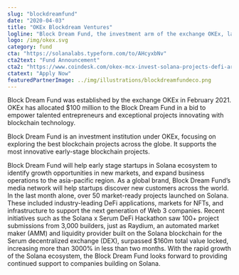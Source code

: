 ```yaml
---
slug: "blockdreamfund"
date: "2020-04-03"
title: "OKEx Blockdream Ventures"
logline: "Block Dream Fund, the investment arm of the exchange OKEx, launched a strategic investment fund that will bring $20 million of new capital to accelerate the growth and development of key projects in the Solana ecosystem."
logo: /img/okex.svg
category: fund
cta: "https://solanalabs.typeform.com/to/AHcyxbNv"
cta2text: "Fund Announcement"
cta2: "https://www.coindesk.com/okex-mcx-invest-solana-projects-defi-arms-race"
ctatext: "Apply Now"
featuredPartnerImage: ../img/illustrations/blockdreamfundeco.png
---
```


Block Dream Fund was established by the exchange OKEx in February 2021. OKEx has allocated $100 million to the Block Dream Fund in a bid to empower talented entrepreneurs and exceptional projects innovating with blockchain technology.

Block Dream Fund is an investment institution under OKEx, focusing on exploring the best blockchain projects across the globe. It supports the most innovative early-stage blockchain projects.

Block Dream Fund will help early stage startups in Solana ecosystem to identify growth opportunities in new markets, and expand business operations to the asia-pacific region. As a global brand, Block Dream Fund’s media network will help startups discover new customers across the world.
In the last month alone, over 50 market-ready projects launched on Solana. These included industry-leading DeFi applications, markets for NFTs, and infrastructure to support the next generation of Web 3 companies. Recent initiatives such as the Solana x Serum DeFi Hackathon saw 100+ project submissions from 3,000 builders, just as Raydium, an automated market maker (AMM) and liquidity provider built on the Solana blockchain for the Serum decentralized exchange (DEX), surpassed $160m total value locked, increasing more than 3000% in less than two months. With the rapid growth of the Solana ecosystem, the Block Dream Fund looks forward to providing continued support to companies building on Solana.
